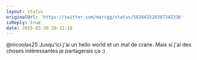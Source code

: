 ```yaml
---
layout: status
originalUrl: 'https://twitter.com/marcgg/status/582641520387342336'
isReply: true
date: 2015-03-30 20:32:18
---
```


@nicoolas25 Jusqu'ici j'ai un hello world et un mal de crane. Mais si j'ai des choses intéressantes je partagerais ça :)
